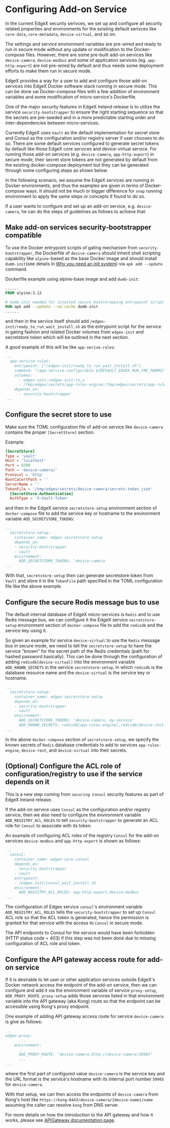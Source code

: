 # Configuring Add-on Service

In the current EdgeX security serivces, we set up and configure all security related properties and environments
for the existing default serivces like `core-data`, `core-metadata`, `device-virtual`, and so on.

The settings and service environment variables are pre-wired and ready to run in secure mode without any update
or modification to the Docker-compose files.  However, there are some pre-built add-on services like `device-camera`,
`device-modbus` and some of application services (eg. `app-http-export`) are not pre-wired by default
and thus needs some deployment efforts to make them run in secure mode.

EdgeX provides a way for a user to add and configure those add-on services into EdgeX Docker
software stack running in secure mode.  This can be done vai Docker-compose files with a few addition of
environment variables and some modification of micro-service's Dockerfile.

One of the major security features in EdgeX Ireland release is to utilize the service `security-bootstrapper`
to ensure the right starting sequence so that the secrets are pre-seeded and in a more predictable starting order and
inter-dependencies between micro-services.

Currently EdgeX uses `Vault` as the default implementation for secret store and Consul as the configuration
and/or registry server if user chooses to do so.  There are some default services configured to generate
secret tokens by default like those EdgeX core services and device-virtual service.
For running those add-on services (e.g. `device-camera`, `app-http-export`) in secure mode,
their secret store tokens are not generated by default from the existing docker-compose deployment
but they can be generated through some configuring steps as shown below.

In the following scenario, we assume the EdgeX services are running in Docker environments,
and thus the examples are given in terms of Docker-compose ways.  It should not be much or bigger
difference for `snap` running environment to apply the same steps or concepts if found to do so.

If a user wants to configure and set up an add-on service, e.g. `device-camera`,
he can do the steps of guidelines as follows to achieve that:

## Make add-on services security-bootstrapper compatible

To use the Docker entrypoint scripts of gating mechanism from `security-bootstrapper`,
the Dockerfile of `device-camera` should inherit shell scripting capability like `alpine`-based
as the base Docker image and should install `dumb-init`(see details in
[Why you need an init system](https://github.com/Yelp/dumb-init#why-you-need-an-init-system))
via `apk add --update` command.

Dockerfile example using alpine-base image and add `dumb-init`:

```dockerfile
......
FROM alpine:3.12

# dumb-init needed for injected secure bootstrapping entrypoint script when run in secure mode.
RUN apk add --update --no-cache dumb-init
......

```

and then in the service itself should add `/edgex-init/ready_to_run_wait_install.sh` as the entrypoint script
for the service in gating fashion and related Docker volumes from `edgex-init` and secretstore token which
will be outlined in the next section.

A good example of this will be like `app-serive-rules`:

```yaml
...
  app-service-rules:
    entrypoint: ["/edgex-init/ready_to_run_wait_install.sh"]
    command: "/app-service-configurable ${DEFAULT_EDGEX_RUN_CMD_PARMS}"
    volumes:
      - edgex-init:/edgex-init:ro,z
      - /tmp/edgex/secrets/app-rules-engine:/tmp/edgex/secrets/app-rules-engine:ro,z
    depends_on:
      - security-bootstrapper
...

```

## Configure the secret store to use

Make sure the TOML configuration file of add-on service like `device-camera` contains
the proper `[SecretStore]` section.

Example:

```toml
[SecretStore]
Type = 'vault'
Host = 'localhost'
Port = 8200
Path = 'device-camera/'
Protocol = 'http'
RootCaCertPath = ''
ServerName = ''
TokenFile = '/tmp/edgex/secrets/device-camera/secrets-token.json'
  [SecretStore.Authentication]
  AuthType = 'X-Vault-Token'
```

and then in the EdgeX service `secretstore-setup` environment section of `docker-compose` file to add
the service key or hostname to the environment variable `ADD_SECRETSTORE_TOKENS`:

```yaml
...
  secretstore-setup:
    container_name: edgex-secretstore-setup
    depends_on:
    - security-bootstrapper
    - vault
    environment:
      ADD_SECRETSTORE_TOKENS: 'device-camera'
...

```

With that, `secretstore-setup` then can generate secretstore token from `Vault` and store it in
the `TokenFile` path specified in the TOML configuration file like the above example.

## Configure the secure Redis message bus to use

The default internal database of EdgeX micro-services is `Redis` and to use Redis message bus,
we can configure it the EdgeX service `secretstore-setup` environment section of
`docker-compose` file to add the `redisdb` and the service key using it.

So given an example for service `device-virtual` to use the `Redis` message bus in secure mode,
we need to tell the `secretstore-setup` to have the service "known" for the secret path of
the Redis credentials (path for hashed password basically). This can be done through
the configuration of adding `redisdb[device-virtual]` into the environment variable
`ADD_KNOWN_SECRETS` in the service `secretstore-setup`, in which `redisdb` is the
database resource name and the `device-virtual` is the service key or hostname.

```yaml
...
  secretstore-setup:
    container_name: edgex-secretstore-setup
    depends_on:
    - security-bootstrapper
    - vault
    environment:
      ADD_SECRETSTORE_TOKENS: 'device-camera, my-service'
      ADD_KNOWN_SECRETS: redisdb[app-rules-engine],redisdb[device-rest],redisdb[device-virtual]
...

```

In the above `docker-compose` section of `secretstore-setup`, we specify the known secrets of
`Redis` database credentials to add to services `app-rules-engine`, `device-rest`,
and `device-virtual` into their secrets.

## (Optional) Configure the ACL role of configuration/registry to use if the service depends on it

This is a new step coming from `securing Consul` security features as part of EdgeX Ireland release.

If the add-on service uses `Consul` as the configuration and/or registry service, then we also need to
configure the environment variable `ADD_REGISTRY_ACL_ROLES` to tell `security-bootstrapper` to generate
an ACL role for `Consul` to associate with its token.

An example of configuring ACL roles of the registry `Consul` for the add-on services
`device-modbus` and `app-http-export` is shown as follows:

```yaml
...
  consul:
    container_name: edgex-core-consul
    depends_on:
    - security-bootstrapper
    - vault
    entrypoint:
    - /edgex-init/consul_wait_install.sh
    environment:
      ADD_REGISTRY_ACL_ROLES: app-http-export,device-modbus
...

```

The configuration of Edgex service `consul`'s environment variable `ADD_REGISTRY_ACL_ROLES` tells
the `security-bootstrapper` to set up `Consul` ACL role so that the ACL token is generated,
hence the permission is granted for that service with the access to `Consul` in secure mode.

The API endpoints to Consul for the service would have been forbidden (HTTP status code = 403)
if this step was not been done due to missing configuration of ACL role and token.

## Configure the API gateway access route for add-on service

If it is desirable to let user or other application services outside EdgeX's Docker network access
the endpoint of the add-on service, then we can configure and add it via the environment variable of
service `proxy-setup`, `ADD_PROXY_ROUTE`.  `proxy-setup` adds those services listed in that environment
variable into the API gateway (aka Kong) route so that the endpoint can be accessible using Kong's proxy
endpoint.

One example of adding API gateway access route for service `device-camera` is give as follows:

```yaml
...
edgex-proxy:
      ...
    environment:
      ...
      ADD_PROXY_ROUTE: "device-camera.http://device-camera:59985"
      ...
...
```

where the first part of configured value `device-camera` is the service key
and the URL format is the service's hostname with its internal port number `59985`
for `device-camera`.

With that setup, we can then access the endpoints of `device-camera` from Kong's host like
`https://kong:8443/device-camera/{device-name}/name` assuming the caller can resolve `kong` from DNS server.

For more details on how the introduction to the API gateway and how it works,
please see [APIGateway documentation page](Ch-APIGateway.md).
